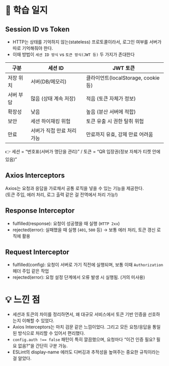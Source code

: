 # 📘 학습 일지

## Session ID vs Token

- HTTP는 상태를 기억하지 않는(stateless) 프로토콜이라서, 로그인 여부를 서버가 따로 기억해줘야 한다.
- 이때 방법이 `세션 ID 방식` vs `토큰 방식(JWT 등)` 두 가지가 존대한다

| 구분      | 세션 ID                    | JWT 토큰                            |
| --------- | -------------------------- | ----------------------------------- |
| 저장 위치 | 서버(DB/메모리)            | 클라이언트(localStorage, cookie 등) |
| 서버 부담 | 많음 (상태 계속 저장)      | 적음 (토큰 자체가 정보)             |
| 확장성    | 낮음                       | 높음 (분산 서버에 적합)             |
| 보안      | 세션 하이재킹 위험         | 토큰 유출 시 권한 탈취 위험         |
| 만료      | 서버가 직접 만료 처리 가능 | 만료까지 유효, 강제 만료 어려움     |

👉 세션 = “번호표(서버가 명단을 관리)” / 토큰 = “QR 입장권(정보 자체가 티켓 안에 있음)”

## Axios Interceptors

Axios는 요청과 응답을 가로채서 공통 로직을 넣을 수 있는 기능을 제공한다.<br/>
(토큰 주입, 에러 처리, 로그 출력 같은 걸 전역에서 처리 가능!)

## Response Interceptor

- fulfilled(response): 요청이 성공했을 때 실행 (`HTTP 2xx`)
- rejected(error): 실패했을 때 실행 (`401`, `500` 등) → 보통 에러 처리, 토큰 갱신 로직에 활용

## Request Interceptor

- fulfilled(config): 요청이 서버로 가기 직전에 실행되며, 보통 이때 `Authorization` 헤더 주입 같은 작업
- rejected(error): 요청 설정 단계에서 오류 발생 시 실행됨. (거의 미사용)

# 💡 느낀 점

- 세션과 토큰의 차이를 정리하면서, 왜 대규모 서비스에서 토큰 기반 인증을 선호하는지 이해할 수 있었다.
- Axios Interceptors는 마치 검문 같은 느낌이었다. 그리고 모든 요청/응답을 통일된 방식으로 처리할 수 있어서 편리했다.
- `config.auth !== false` 패턴이 특히 깔끔했으며, 요청마다 “이건 인증 필요? 필요 없음?”을 간단히 구분 가능.
- ESLint의 display-name 에러도 디버깅과 추적성을 높여주는 중요한 규칙이라는 걸 알았다.
